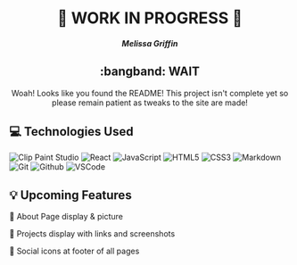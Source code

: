 <!-- <div id="header" align="center">
  <img src="/main_app/static/images/ffxiv-logo.png" width="300">
</div> -->

  <div id="description" align="center">

  # :construction: WORK IN PROGRESS :construction:

  ##### Melissa Griffin

  ## :bangband: WAIT

Woah! Looks like you found the README! This project isn't complete yet so please remain patient as tweaks to the site are made!

  </div>

  ## :computer: Technologies Used

  ![Clip Paint Studio](https://img.shields.io/badge/Clip_Paint_Studio-14233C)
  ![React](https://img.shields.io/badge/-React-05122A?style=flat&logo=react)
  ![JavaScript](https://img.shields.io/badge/-JavaScript-05122A?style=flat&logo=javascript)
  ![HTML5](https://img.shields.io/badge/-HTML5-05122A?style=flat&logo=html5)
  ![CSS3](https://img.shields.io/badge/-CSS-05122A?style=flat&logo=css3)
  ![Markdown](https://img.shields.io/badge/-Markdown-05122A?style=flat&logo=markdown)
  ![Git](https://img.shields.io/badge/-Git-05122A?style=flat&logo=git)
  ![Github](https://img.shields.io/badge/-GitHub-05122A?style=flat&logo=github)
  ![VSCode](https://img.shields.io/badge/-VS_Code-05122A?style=flat&logo=visualstudio)

## :bulb: Upcoming Features

:white_square_button: About Page display & picture

:white_square_button: Projects display with links and screenshots

:white_square_button: Social icons at footer of all pages